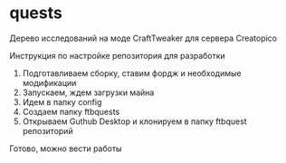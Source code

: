# quests
Дерево исследований на моде CraftTweaker для сервера Creatopico

Инструкция по настройке репозитория для разработки

1. Подготавливаем сборку, ставим фордж и необходимые модификации
2. Запускаем, ждем загрузки майна
4. Идем в папку config
5. Создаем папку ftbquests
6. Открываем Guthub Desktop и клонируем в папку ftbquest репозиторий

Готово, можно вести работы
